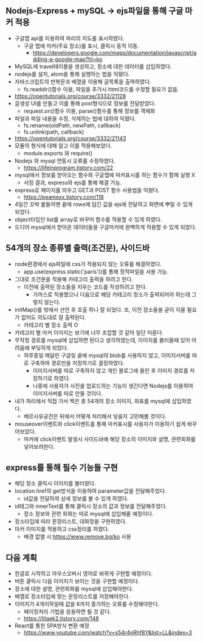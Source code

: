 ## Nodejs-Express + mySQL -> ejs파일을 통해 구글 마커 적용
* 구글맵 api를 이용하여 파리의 지도를 표시하였다.
  - 구글 맵에 마커(주요 장소)를 표시, 클릭시 동적 이동.
    + https://developers.google.com/maps/documentation/javascript/adding-a-google-map?hl=ko
* MySQL에 travel테이블을 생성하고, 장소에 대한 데이터를 삽입하였다.
* nodejs를 설치, atom을 통해 실행하는 법을 익혔다.
* 자바스크립트의 반복문과 배열을 이용해 글목록을 출력하였다.
  - fs.readdir()함수 이용, 파일을 추가시 html코드를 수정할 필요가 없음.
* https://opentutorials.org/course/3332/21128
* 글생성 UI를 만들고 이를 통해 post형식으로 정보를 전달받았다.
  - request.on()함수 이용, parse()함수를 통해 정보를 객체화
* 파일과 파일 내용을 수정, 삭제하는 법에 대하여 익혔다.
  - fs.rename(oldPath, newPath, callback)
  - fs.unlink(path, callback)
* https://opentutorials.org/course/3332/21143
* 모듈의 형식에 대해 알고 이를 적용해보았다.
  - module.exports 와 require()
* Nodejs 와 mysql 연동시 오류를 수정하였다.
  - https://lifeinprogram.tistory.com/22
* mysql에서 정보를 받아오는 함수와 구글맵에 마커표시를 하는 함수가 함께 실행 X
  - 서칭 결과, express와 ejs를 통해 해결 가능.
* express로 페이지를 띄우고 GET과 POST 함수 사용법을 익혔다.
  - https://peamexx.tistory.com/118
* 4일간 꼬박 붙들어맨 끝에 rows에 담긴 값을 ejs에 전달하고 화면에 뿌릴 수 있게 되었다.
* object타입인 list를 array로 바꾸어 함수를 적용할 수 있게 하였다.
* 드디어 mysql에서 받아온 데이터들을 구글마커에 완벽하게 적용할 수 있게 되었다.

## 54개의 장소 종류별 출력(조건문), 사이드바
* node환경에서 ejs파일에 css가 적용되지 않는 오류를 해결하였다.
  - app.use(express.static('paris'))를 통해 정적파일을 사용 가능.
* 그대로 조건문을 적용해 카테고리 출력을 하려고 한다.
  - 이전에 출력된 장소들을 지우는 코드를 작성하려고 한다.
    + 가까스로 적용했으나 다음으로 해당 카테고리 장소가 출력되어야 하는데 그렇지 않는다.
* initMap()를 밖에서 선언 후 호출 하니 잘 되었다. 또, 이전 장소들을 굳이 지울 필요가 없어도 의도대로 잘 출력된다.
  - 카테고리 별 장소 출력 O
* 카테고리 별 마커 이미지는 보기에 너무 조잡할 것 같아 일단 미룬다.
* 무작정 경로를 mysql에 삽입하면 된다고 생각하였는데, 이미지를 불러올때 있어 어려움에 부딪히게 되었다.
  - 하루종일 매달린 구글링 끝에 mysql의 blob를 사용하지 않고, 이미지서버를 따로 구축하여 경로만을 저장하기로 결정하였다.
    + 이미지서버를 따로 구축하지 않고 개인 블로그에 올린 후 이미지 경로를 저장하기로 하였다.
    + 나중에 사용자가 사진을 업로드하는 기능이 생긴다면 Nodejs를 이용하여 이미지서버를 따로 만들 것이다.
* 내가 파리에서 직접 가서 찍은 총 54개의 장소 이미지, 좌표를 mysql에 삽입하였다.
  - 베르사유궁전은 뒤에서 어떻게 처리해서 넣을지 고민해볼 것이다.
* mouseover이벤트와 click이벤트를 통해 마커표시를 사용자가 이용하기 쉽게 바꾸어보았다.
  - 마커에 click이벤트 발생시 사이드바에 해당 장소의 이미지와 설명, 관련회화를 넣어보려한다.

## express를 통해 필수 기능들 구현
* 해당 장소 클릭시 이미지를 불러왔다.
* location.href의 get방식을 이용하여 parameter값을 전달해주었다.
  - id값을 전달하여 상세 정보를 볼 수 있게 하였다.
* id태그와 innerText를 통해 클릭시 장소의 값과 정보를 전달해주었다.
  - 장소 정보와 관련 회화는 따로 mysql에 삽입해줄 예정이다.
* 장소타입에 따라 문장리스트, 대화창을 구현하였다.
* 마커 이미지를 적용하고 css정리를 하였다.
  - 배경 없앨 시 https://www.remove.bg/ko 사용

## 다음 계획
* 한글로 시작하고 마우스오버시 영어로 바뀌게 구현할 예정이다.
* 버튼 클릭시 다음 이미지가 보이는 것을 구현할 예정이다.
* 장소에 대한 설명, 관련회화를 mysql에 삽입해야한다.
* 배열로 장소타입에 맞는 문장리스트를 저장해야한다.
* 이미지가 4개이하일때 값을 6까지 증가하는 오류를 수정해야한다.
  - 페이징처리 기법을 응용하면 될 것 같다.
  - https://ljtaek2.tistory.com/148
* React를 통한 SPA방식 변환 예정 
  - https://www.youtube.com/watch?v=s54r4nRhf8Y&list=LL&index=3
